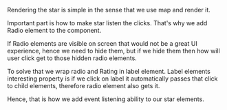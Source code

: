 
Rendering the star is simple in the sense that we use map and render it.

Important part is how to make star listen the clicks. That's why we add Radio element to the component. 

If Radio elements are visible on screen that would not be a great UI experience, hence we need to hide them, but if we hide them then how will user click get to those hidden radio elements.

To solve that we wrap radio and Rating in label element. Label elements interesting property is if we click on label it automatically passes that click to child elements, therefore radio element also gets it.

Hence, that is how we add event listening ability to our star elements.
